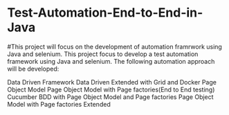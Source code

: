 # Test-Automation-End-to-End-in-Java
#This project will focus on the development of automation framrwork using Java and selenium.
This project focus to develop a test automation framework using Java and selenium. The following automation approach will be developed:

Data Driven Framework Data Driven Extended with Grid and Docker Page Object Model Page Object Model with Page factories(End to End testing) Cucumber BDD with Page Object Model and Page factories Page Object Model with Page factories Extended
